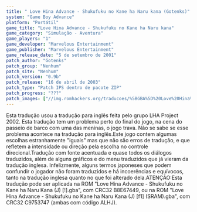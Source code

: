 ```yaml
---
title: " Love Hina Advance - Shukufuku no Kane ha Naru kana (Gotenks)"
system: "Game Boy Advance"
platform: "Portátil"
game_title: "Love Hina Advance - Shukufuku no Kane ha Naru kana"
game_category: "Simulação - Aventura"
game_players: "1"
game_developer: "Marvelous Entertainment"
game_publisher: "Marvelous Entertainment"
game_release_date: "5 de setembro de 2001"
patch_author: "Gotenks"
patch_group: "Nenhum"
patch_site: "Nenhum"
patch_version: "0.9b"
patch_release: "16 de abril de 2003"
patch_type: "Patch IPS dentro de pacote ZIP"
patch_progress: "???"
patch_images: ["//img.romhackers.org/traducoes/%5BGBA%5D%20Love%20Hina%20Advance%20-%20Shukufuku%20no%20Kane%20ha%20Naru%20kana%20-%20Gotenks%20-%201.png","//img.romhackers.org/traducoes/%5BGBA%5D%20Love%20Hina%20Advance%20-%20Shukufuku%20no%20Kane%20ha%20Naru%20kana%20-%20Gotenks%20-%202.png","//img.romhackers.org/traducoes/%5BGBA%5D%20Love%20Hina%20Advance%20-%20Shukufuku%20no%20Kane%20ha%20Naru%20kana%20-%20Gotenks%20-%203.png"]
---
```

Esta tradução usou a tradução para inglês feita pelo grupo LHA Project 2002. Esta tradução tem um problema perto do final do jogo, na cena do passeio de barco com uma das meninas, o jogo trava. Não se sabe se esse problema acontece na tradução para inglês.Este jogo contem algumas escolhas estranhamente "iguais" mas que não são erros de tradução, e que refletem a intensidade ou direção pela escolha no controle direcional.Tradução com fonte acentuada e quase todos os diálogos traduzidos, além de alguns gráficos e do menu traduzidos que já vieram da tradução inglesa. Infelizmente, alguns termos japoneses que podem confundir o jogador não foram traduzidos e há incoerências e equívocos, tanto na tradução inglesa quanto no que foi alterado dela.ATENÇÃO:Esta tradução pode ser aplicada na ROM "Love Hina Advance - Shukufuku no Kane ha Naru Kana (J) [!].gba", com CRC32 B8E67449, ou na ROM "Love Hina Advance - Shukufuku no Kane ha Naru Kana (J) [f1] (SRAM).gba", com CRC32 C9753747 (ambas com código ALHJ).